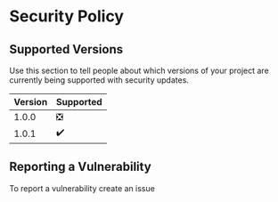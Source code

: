 # Security Policy

## Supported Versions

Use this section to tell people about which versions of your project are
currently being supported with security updates.

| Version | Supported          |
| ------- | ------------------ |
|  1.0.0  | :negative_squared_cross_mark:  |
|  1.0.1  | :heavy_check_mark: |


## Reporting a Vulnerability

To report a vulnerability create an issue

